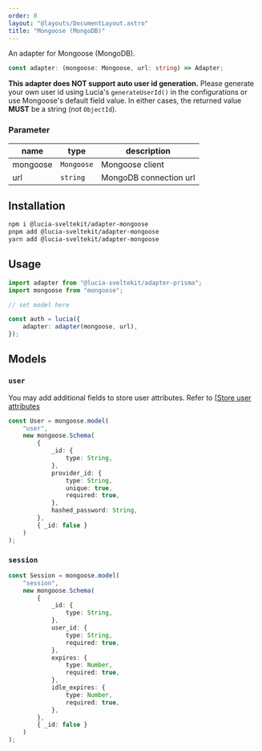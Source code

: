```yaml
---
order: 0
layout: "@layouts/DocumentLayout.astro"
title: "Mongoose (MongoDB)"
---
```


An adapter for Mongoose (MongoDB).

```ts
const adapter: (mongoose: Mongoose, url: string) => Adapter;
```

**This adapter does NOT support auto user id generation.** Please generate your own user id using Lucia's `generateUserId()` in the configurations or use Mongoose's default field value. In either cases, the returned value **MUST** be a string (not `ObjectId`).

### Parameter

| name     | type       | description            |
| -------- | ---------- | ---------------------- |
| mongoose | `Mongoose` | Mongoose client        |
| url      | `string`   | MongoDB connection url |

## Installation

```bash
npm i @lucia-sveltekit/adapter-mongoose
pnpm add @lucia-sveltekit/adapter-mongoose
yarn add @lucia-sveltekit/adapter-mongoose
```

## Usage

```ts
import adapter from "@lucia-sveltekit/adapter-prisma";
import mongoose from "mongoose";

// set model here

const auth = lucia({
    adapter: adapter(mongoose, url),
});
```

## Models

### `user`

You may add additional fields to store user attributes. Refer to [[Store user attributes](/learn/basics/store-user-attributes)

```ts
const User = mongoose.model(
    "user",
    new mongoose.Schema(
        {
            _id: {
                type: String,
            },
            provider_id: {
                type: String,
                unique: true,
                required: true,
            },
            hashed_password: String,
        },
        { _id: false }
    )
);
```

### `session`

```ts
const Session = mongoose.model(
    "session",
    new mongoose.Schema(
        {
            _id: {
                type: String,
            },
            user_id: {
                type: String,
                required: true,
            },
            expires: {
                type: Number,
                required: true,
            },
            idle_expires: {
                type: Number,
                required: true,
            },
        },
        { _id: false }
    )
);
```
